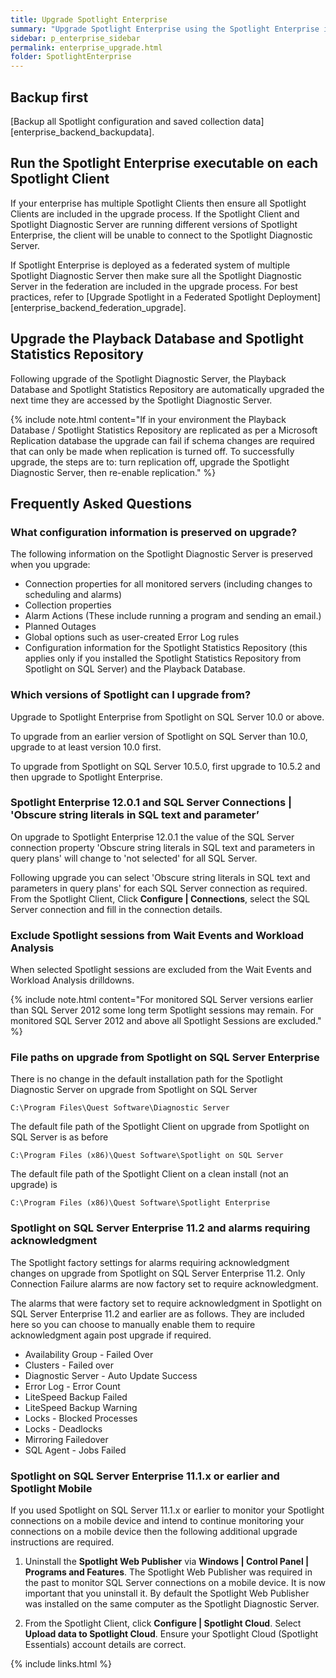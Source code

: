 ```yaml
---
title: Upgrade Spotlight Enterprise
summary: "Upgrade Spotlight Enterprise using the Spotlight Enterprise installer."
sidebar: p_enterprise_sidebar
permalink: enterprise_upgrade.html
folder: SpotlightEnterprise
---
```




## Backup first
[Backup all Spotlight configuration and saved collection data][enterprise_backend_backupdata].

## Run the Spotlight Enterprise executable on each Spotlight Client
If your enterprise has multiple Spotlight Clients then ensure all Spotlight Clients are included in the upgrade process. If the Spotlight Client and Spotlight Diagnostic Server are running different versions of Spotlight Enterprise, the client will be unable to connect to the Spotlight Diagnostic Server.

If Spotlight Enterprise is deployed as a federated system of multiple Spotlight Diagnostic Server then make sure all the Spotlight Diagnostic Server in the federation are included in the upgrade process. For best practices, refer to [Upgrade Spotlight in a Federated Spotlight Deployment][enterprise_backend_federation_upgrade].

## Upgrade the Playback Database and Spotlight Statistics Repository
Following upgrade of the Spotlight Diagnostic Server, the Playback Database and Spotlight Statistics Repository are automatically upgraded the next time they are accessed by the Spotlight Diagnostic Server.

{% include note.html content="If in your environment the Playback Database / Spotlight Statistics Repository are replicated as per a Microsoft Replication database the upgrade can fail if schema changes are required that can only be made when replication is turned off. To successfully upgrade, the steps are to: turn replication off, upgrade the Spotlight Diagnostic Server, then re-enable replication." %}

## Frequently Asked Questions

### What configuration information is preserved on upgrade?
The following information on the Spotlight Diagnostic Server is preserved when you upgrade:

*  Connection properties for all monitored servers (including changes to scheduling and alarms)
*  Collection properties
*  Alarm Actions (These include running a program and sending an email.)
*  Planned Outages
*  Global options such as user-created Error Log rules
*  Configuration information for the Spotlight Statistics Repository (this applies only if you installed the Spotlight Statistics Repository from Spotlight on SQL Server) and the Playback Database.

### Which versions of Spotlight can I upgrade from?

Upgrade to Spotlight Enterprise from Spotlight on SQL Server 10.0 or above.

To upgrade from an earlier version of Spotlight on SQL Server than 10.0, upgrade to at least version 10.0 first.

To upgrade from Spotlight on SQL Server 10.5.0, first upgrade to 10.5.2 and then upgrade to Spotlight Enterprise.

### Spotlight Enterprise 12.0.1 and SQL Server Connections \| 'Obscure string literals in SQL text and parameter’
On upgrade to Spotlight Enterprise 12.0.1 the value of the SQL Server connection property 'Obscure string literals in SQL text and parameters in query plans' will change to 'not selected' for all SQL Server.

Following upgrade you can select 'Obscure string literals in SQL text and parameters in query plans' for each SQL Server connection as required. From the Spotlight Client, Click **Configure \| Connections**, select the SQL Server connection and fill in the connection details.


### Exclude Spotlight sessions from Wait Events and Workload Analysis

When selected Spotlight sessions are excluded from the Wait Events and Workload Analysis drilldowns.

{% include note.html content="For monitored SQL Server versions earlier than SQL Server 2012 some long term Spotlight sessions may remain. For monitored SQL Server 2012 and above all Spotlight Sessions are excluded." %}

### File paths on upgrade from Spotlight on SQL Server Enterprise
There is no change in the default installation path for the Spotlight Diagnostic Server on upgrade from Spotlight on SQL Server

```
C:\Program Files\Quest Software\Diagnostic Server
```

The default file path of the Spotlight Client on upgrade from Spotlight on SQL Server is as before

```
C:\Program Files (x86)\Quest Software\Spotlight on SQL Server
```

The default file path of the Spotlight Client on a clean install (not an upgrade) is

```
C:\Program Files (x86)\Quest Software\Spotlight Enterprise
```


### Spotlight on SQL Server Enterprise 11.2 and alarms requiring acknowledgment
The Spotlight factory settings for alarms requiring acknowledgment changes on upgrade from Spotlight on SQL Server Enterprise 11.2. Only Connection Failure alarms are now factory set to require acknowledgment.

The alarms that were factory set to require acknowledgment in Spotlight on SQL Server Enterprise 11.2 and earlier are as follows. They are included here so you can choose to manually enable them to require acknowledgment again post upgrade if required.

*  Availability Group - Failed Over
*  Clusters - Failed over
*  Diagnostic Server - Auto Update Success
*  Error Log - Error Count
*  LiteSpeed Backup Failed
*  LiteSpeed Backup Warning
*  Locks - Blocked Processes
*  Locks - Deadlocks
*  Mirroring Failedover
*  SQL Agent - Jobs Failed

### Spotlight on SQL Server Enterprise 11.1.x or earlier and Spotlight Mobile
If you used Spotlight on SQL Server 11.1.x or earlier to monitor your Spotlight connections on a mobile device and intend to continue monitoring your connections on a mobile device then the following additional upgrade instructions are required.

1. Uninstall the **Spotlight Web Publisher** via **Windows \| Control Panel \| Programs and Features**. The Spotlight Web Publisher was required in the past to monitor SQL Server connections on a mobile device. It is now important that you uninstall it. By default the Spotlight Web Publisher was installed on the same computer as the Spotlight Diagnostic Server.

2. From the Spotlight Client, click **Configure \| Spotlight Cloud**. Select **Upload data to Spotlight Cloud**. Ensure your Spotlight Cloud (Spotlight Essentials) account details are correct.

{% include links.html %}
